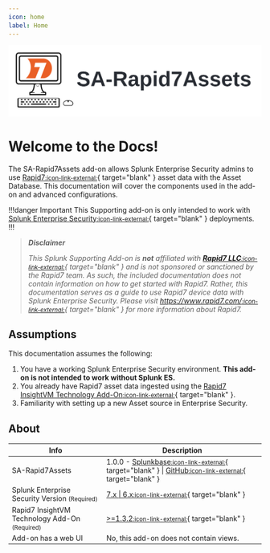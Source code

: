 ```yaml
---
icon: home
label: Home
---
```


![](static/sa-rapid7-hero.webp)

# Welcome to the Docs!

The SA-Rapid7Assets add-on allows Splunk Enterprise Security admins to use [Rapid7<small>:icon-link-external:</small>][r7]{ target="blank" } asset data with the Asset Database. This documentation will cover the components used in the add-on and advanced configurations. 

!!!danger Important
This Supporting add-on is only intended to work with [Splunk Enterprise Security<small>:icon-link-external:</small>](https://splunkbase.splunk.com/app/263){ target="blank" } deployments.
!!!

> __*Disclaimer*__
> 
> *This Splunk Supporting Add-on is __not__ affiliated with [__Rapid7 LLC__<small>:icon-link-external:</small>][r7]{ target="blank" } and is not sponsored or sanctioned by the Rapid7 team. As such, the included documentation does not contain information on how to get started with Rapid7. Rather, this documentation serves as a guide to use Rapid7 device data with Splunk Enterprise Security. Please visit [https://www.rapid7.com/<small>:icon-link-external:</small>][r7]{ target="blank" } for more information about Rapid7.*

## Assumptions

This documentation assumes the following:

1. You have a working Splunk Enterprise Security environment. __This add-on is not intended to work without Splunk ES.__
2. You already have Rapid7 asset data ingested using the [Rapid7 InsightVM Technology Add-On<small>:icon-link-external:</small>](https://splunkbase.splunk.com/app/5097){ target="blank" }.
3. Familiarity with setting up a new Asset source in Enterprise Security.

## About

Info | Description
------|----------
SA-Rapid7Assets | 1.0.0 - [Splunkbase<small>:icon-link-external:</small>](#placeholder){ target="blank" } \| [GitHub<small>:icon-link-external:</small>](https://github.com/ZachChristensen28/SA-Rapid7Assets/releases/){ target="blank" }
Splunk Enterprise Security Version <small>(Required)</small> | [7.x \| 6.x<small>:icon-link-external:</small>](https://splunkbase.splunk.com/app/263){ target="blank" }
Rapid7 InsightVM Technology Add-On <small>(Required)</small> | [>=1.3.2<small>:icon-link-external:</small>](https://splunkbase.splunk.com/app/5097){ target="blank" }
Add-on has a web UI | No, this add-on does not contain views.

[r7]: https://www.rapid7.com/
